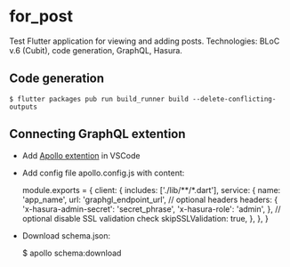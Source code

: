 # for_post

Test Flutter application for viewing and adding posts.
Technologies: BLoC v.6 (Cubit), code generation, GraphQL, Hasura.

## Code generation
    $ flutter packages pub run build_runner build --delete-conflicting-outputs

## Сonnecting GraphQL extention
- Add [Apollo extention](https://marketplace.visualstudio.com/items?itemName=apollographql.vscode-apollo) in VSCode

- Add config file apollo.config.js with content:

    module.exports = {
        client: {
          includes: ['./lib/**/*.dart'],
          service: {
            name: 'app_name',
            url: 'graphgl_endpoint_url',
            // optional headers
            headers: {
              'x-hasura-admin-secret': 'secret_phrase',
              'x-hasura-role': 'admin',
            },
            // optional disable SSL validation check
            skipSSLValidation: true,
          },
        },
      }

- Download schema.json:

    $ apollo schema:download
